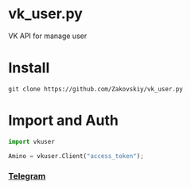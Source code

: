 # vk_user.py
VK API for manage user

# Install
```
git clone https://github.com/Zakovskiy/vk_user.py
```

# Import and Auth
```python
import vkuser

Amino = vkuser.Client("access_token");
```

### [Telegram](https://t.me/zakovskiy)
